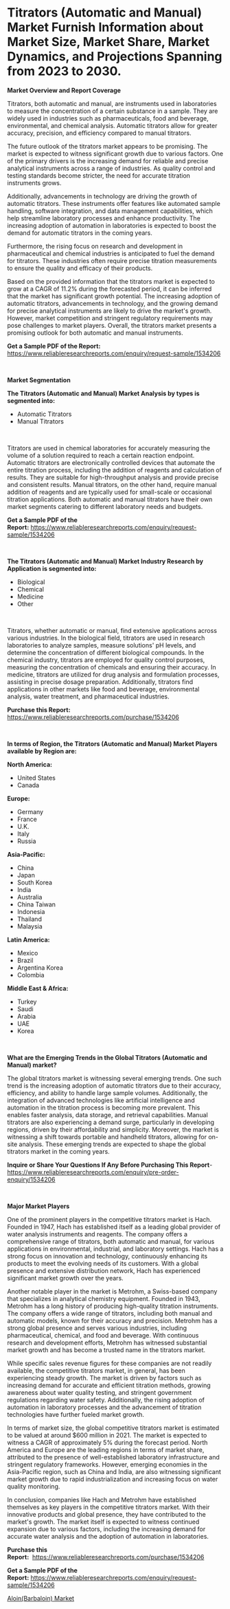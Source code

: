 <p><h1>Titrators (Automatic and Manual) Market Furnish Information about Market Size, Market Share, Market Dynamics, and Projections Spanning from 2023 to 2030.</h1></p><p><strong>Market Overview and Report Coverage</strong></p>
<p><p>Titrators, both automatic and manual, are instruments used in laboratories to measure the concentration of a certain substance in a sample. They are widely used in industries such as pharmaceuticals, food and beverage, environmental, and chemical analysis. Automatic titrators allow for greater accuracy, precision, and efficiency compared to manual titrators.</p><p>The future outlook of the titrators market appears to be promising. The market is expected to witness significant growth due to various factors. One of the primary drivers is the increasing demand for reliable and precise analytical instruments across a range of industries. As quality control and testing standards become stricter, the need for accurate titration instruments grows.</p><p>Additionally, advancements in technology are driving the growth of automatic titrators. These instruments offer features like automated sample handling, software integration, and data management capabilities, which help streamline laboratory processes and enhance productivity. The increasing adoption of automation in laboratories is expected to boost the demand for automatic titrators in the coming years.</p><p>Furthermore, the rising focus on research and development in pharmaceutical and chemical industries is anticipated to fuel the demand for titrators. These industries often require precise titration measurements to ensure the quality and efficacy of their products.</p><p>Based on the provided information that the titrators market is expected to grow at a CAGR of 11.2% during the forecasted period, it can be inferred that the market has significant growth potential. The increasing adoption of automatic titrators, advancements in technology, and the growing demand for precise analytical instruments are likely to drive the market's growth. However, market competition and stringent regulatory requirements may pose challenges to market players. Overall, the titrators market presents a promising outlook for both automatic and manual instruments.</p></p>
<p><strong>Get a Sample PDF of the Report:</strong> <a href="https://www.reliableresearchreports.com/enquiry/request-sample/1534206">https://www.reliableresearchreports.com/enquiry/request-sample/1534206</a></p>
<p>&nbsp;</p>
<p><strong>Market Segmentation</strong></p>
<p><strong>The Titrators (Automatic and Manual) Market Analysis by types is segmented into:</strong></p>
<p><ul><li>Automatic Titrators</li><li>Manual Titrators</li></ul></p>
<p>&nbsp;</p>
<p><p>Titrators are used in chemical laboratories for accurately measuring the volume of a solution required to reach a certain reaction endpoint. Automatic titrators are electronically controlled devices that automate the entire titration process, including the addition of reagents and calculation of results. They are suitable for high-throughput analysis and provide precise and consistent results. Manual titrators, on the other hand, require manual addition of reagents and are typically used for small-scale or occasional titration applications. Both automatic and manual titrators have their own market segments catering to different laboratory needs and budgets.</p></p>
<p><strong>Get a Sample PDF of the Report:</strong>&nbsp;<a href="https://www.reliableresearchreports.com/enquiry/request-sample/1534206">https://www.reliableresearchreports.com/enquiry/request-sample/1534206</a></p>
<p>&nbsp;</p>
<p><strong>The Titrators (Automatic and Manual) Market Industry Research by Application is segmented into:</strong></p>
<p><ul><li>Biological</li><li>Chemical</li><li>Medicine</li><li>Other</li></ul></p>
<p>&nbsp;</p>
<p><p>Titrators, whether automatic or manual, find extensive applications across various industries. In the biological field, titrators are used in research laboratories to analyze samples, measure solutions' pH levels, and determine the concentration of different biological compounds. In the chemical industry, titrators are employed for quality control purposes, measuring the concentration of chemicals and ensuring their accuracy. In medicine, titrators are utilized for drug analysis and formulation processes, assisting in precise dosage preparation. Additionally, titrators find applications in other markets like food and beverage, environmental analysis, water treatment, and pharmaceutical industries.</p></p>
<p><strong>Purchase this Report:</strong>&nbsp; <a href="https://www.reliableresearchreports.com/purchase/1534206">https://www.reliableresearchreports.com/purchase/1534206</a></p>
<p>&nbsp;</p>
<p><strong>In terms of Region, the Titrators (Automatic and Manual) Market Players available by Region are:</strong></p>
<p>
    <p> <strong> North America: </strong>
        <ul>
            <li>United States</li>
            <li>Canada</li>
        </ul>
        </p> 
    <p> <strong> Europe: </strong>
        <ul>
            <li>Germany</li>
            <li>France</li>
            <li>U.K.</li>
            <li>Italy</li>
            <li>Russia</li>
        </ul>
        </p> 
    <p> <strong> Asia-Pacific: </strong>
        <ul>
            <li>China</li>
            <li>Japan</li>
            <li>South Korea</li>
            <li>India</li>
            <li>Australia</li>
            <li>China Taiwan</li>
            <li>Indonesia</li>
            <li>Thailand</li>
            <li>Malaysia</li>
        </ul>
        </p> 
    <p> <strong> Latin America: </strong>
        <ul>
            <li>Mexico</li>
            <li>Brazil</li>
            <li>Argentina Korea</li>
            <li>Colombia</li>
        </ul>
        </p> 
    <p> <strong> Middle East & Africa: </strong>
        <ul>
            <li>Turkey</li>
            <li>Saudi</li>
            <li>Arabia</li>
            <li>UAE</li>
            <li>Korea</li>
        </ul>
    </p>
    </p>
<p>&nbsp;</p>
<p><strong>What are the Emerging Trends in the Global Titrators (Automatic and Manual) market?</strong></p>
<p><p>The global titrators market is witnessing several emerging trends. One such trend is the increasing adoption of automatic titrators due to their accuracy, efficiency, and ability to handle large sample volumes. Additionally, the integration of advanced technologies like artificial intelligence and automation in the titration process is becoming more prevalent. This enables faster analysis, data storage, and retrieval capabilities. Manual titrators are also experiencing a demand surge, particularly in developing regions, driven by their affordability and simplicity. Moreover, the market is witnessing a shift towards portable and handheld titrators, allowing for on-site analysis. These emerging trends are expected to shape the global titrators market in the coming years.</p></p>
<p><strong>Inquire or Share Your Questions If Any Before Purchasing This Report</strong>- <a href="https://www.reliableresearchreports.com/enquiry/pre-order-enquiry/1534206">https://www.reliableresearchreports.com/enquiry/pre-order-enquiry/1534206</a></p>
<p>&nbsp;</p>
<p><strong>Major Market Players</strong></p>
<p><p>One of the prominent players in the competitive titrators market is Hach. Founded in 1947, Hach has established itself as a leading global provider of water analysis instruments and reagents. The company offers a comprehensive range of titrators, both automatic and manual, for various applications in environmental, industrial, and laboratory settings. Hach has a strong focus on innovation and technology, continuously enhancing its products to meet the evolving needs of its customers. With a global presence and extensive distribution network, Hach has experienced significant market growth over the years.</p><p>Another notable player in the market is Metrohm, a Swiss-based company that specializes in analytical chemistry equipment. Founded in 1943, Metrohm has a long history of producing high-quality titration instruments. The company offers a wide range of titrators, including both manual and automatic models, known for their accuracy and precision. Metrohm has a strong global presence and serves various industries, including pharmaceutical, chemical, and food and beverage. With continuous research and development efforts, Metrohm has witnessed substantial market growth and has become a trusted name in the titrators market.</p><p>While specific sales revenue figures for these companies are not readily available, the competitive titrators market, in general, has been experiencing steady growth. The market is driven by factors such as increasing demand for accurate and efficient titration methods, growing awareness about water quality testing, and stringent government regulations regarding water safety. Additionally, the rising adoption of automation in laboratory processes and the advancement of titration technologies have further fueled market growth.</p><p>In terms of market size, the global competitive titrators market is estimated to be valued at around $600 million in 2021. The market is expected to witness a CAGR of approximately 5% during the forecast period. North America and Europe are the leading regions in terms of market share, attributed to the presence of well-established laboratory infrastructure and stringent regulatory frameworks. However, emerging economies in the Asia-Pacific region, such as China and India, are also witnessing significant market growth due to rapid industrialization and increasing focus on water quality monitoring.</p><p>In conclusion, companies like Hach and Metrohm have established themselves as key players in the competitive titrators market. With their innovative products and global presence, they have contributed to the market's growth. The market itself is expected to witness continued expansion due to various factors, including the increasing demand for accurate water analysis and the adoption of automation in laboratories.</p></p>
<p><strong>Purchase this Report:</strong>&nbsp;&nbsp;<a href="https://www.reliableresearchreports.com/purchase/1534206">https://www.reliableresearchreports.com/purchase/1534206</a></p>
<p></p>
<p><strong>Get a Sample PDF of the Report:</strong>&nbsp;<a href="https://www.reliableresearchreports.com/enquiry/request-sample/1534206">https://www.reliableresearchreports.com/enquiry/request-sample/1534206</a></p>
<p><p><a href="https://github.com/NorbertYates/Market-Research-Report-List-2/blob/main/aloinbarbaloin-market.md">Aloin(Barbaloin) Market</a></p></p>